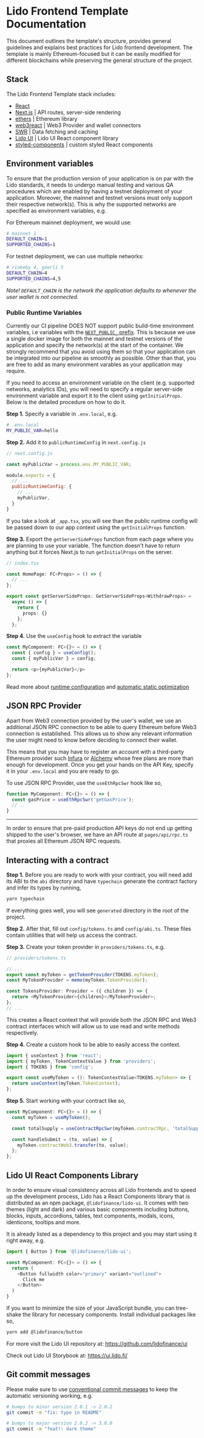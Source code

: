 # Lido Frontend Template Documentation

This document outlines the template's structure, provides general guidelines and explains best practices for Lido frontend development. The template is mainly Ethereum-focused but it can be easily modified for different blockchains while preserving the general structure of the project.

## Stack

The Lido Frontend Template stack includes:
- [React](https://reactjs.org/)
- [Next.js](https://nextjs.org/docs/getting-started) | API routes, server-side rendering
- [ethers](https://docs.ethers.io/v5/) | Ethereum library
- [web3react](https://github.com/NoahZinsmeister/web3-react) | Web3 Provider and wallet connectors
- [SWR](https://swr.vercel.app/) | Data fetching and caching
- [Lido UI](https://github.com/lidofinance/ui) | Lido UI React component library
- [styled-components](https://styled-components.com/docs) | custom styled React components 

## Environment variables

To ensure that the production version of your application is on par with the Lido standards, it needs to undergo manual testing and various QA procedures which are enabled by having a testnet deployment of your application. Moreover, the mainnet and testnet versions must only support their respective network(s). This is why the supported networks are specified as environment variables, e.g.

For Ethereum mainnet deployment, we would use:
```bash
# mainnet 1
DEFAULT_CHAIN=1
SUPPORTED_CHAINS=1
```

For testnet deployment, we can use multiple networks:
```bash
# rinkeby 4, goerli 5
DEFAULT_CHAIN=4
SUPPORTED_CHAINS=4,5 
```

*Note! `DEFAULT_CHAIN` is the network the application defaults to whenever the user wallet is not connected.*

### Public Runtime Variables
Currently our CI pipeline DOES NOT support public build-time environment variables, i.e variables with the [`NEXT_PUBLIC_` prefix](https://nextjs.org/docs/basic-features/environment-variables#exposing-environment-variables-to-the-browser). This is because we use a single docker image for both the mainnet and testnet versions of the application and specify the network(s) at the start of the container. We strongly recommend that you avoid using them so that your application can be integrated into our pipeline as smoothly as possible. Other than that, you are free to add as many environment varables as your application may require.

If you need to access an environment variable on the client (e.g. supported networks, analytics IDs), you will need to specify a regular server-side environment variable and export it to the client using `getInitialProps`. Below is the detailed procedure on how to do it.

**Step 1.** Specify a variable in `.env.local`, e.g.
```bash
# .env.local
MY_PUBLIC_VAR=hello
```

**Step 2.** Add it to `publicRuntimeConfig` in `next.config.js`
```js
// next.config.js

const myPublicVar = process.env.MY_PUBLIC_VAR;

module.exports = {
  // ...
  publicRuntimeConfig: {
    // ...
    myPublicVar,
  }
}
```

If you take a look at `_app.tsx`, you will see than the public runtime config will be passed down to our app context using the `getInitialProps` function.

**Step 3.** Export the `getServerSideProps` function from each page where you are planning to use your variable. The function doesn't have to return anything but it forces Next.js to run `getInitialProps` on the server.

```ts
// index.tsx

const HomePage: FC<Props> = () => {
  // ...
};

export const getServerSideProps: GetServerSideProps<WithdrawProps> =
  async () => {
    return { 
      props: {}
    };
  };
```

**Step 4.** Use the `useConfig` hook to extract the variable

```ts
const MyComponent: FC<{}> = () => {
  const { config } = useConfig();
  const { myPublicVar } = config;

  return <p>{myPublicVar}</p>
};
```

Read more about [runtime configuration](https://nextjs.org/docs/api-reference/next.config.js/runtime-configuration) and [automatic static optimization](https://nextjs.org/docs/advanced-features/automatic-static-optimization)

## JSON RPC Provider
Apart from Web3 connection provided by the user's wallet, we use an additional JSON RPC connection to be able to query Ethereum before Web3 connection is established. This allows us to show any relevant information the user might need to know before deciding to connect their wallet.

This means that you may have to register an account with a third-party Ethereum provider such [Infura](https://infura.io/) or [Alchemy](https://www.alchemy.com/) whose free plans are more than enough for development. Once you get your hands on the API Key, specify it in your `.env.local` and you are ready to go.

To use JSON RPC Provider, use the `useEthRpcSwr` hook like so,
```ts
function MyComponent: FC<{}> = () => {
  const gasPrice = useEthRpcSwr('getGasPrice');
  // ..
}
```
---
In order to ensure that pre-paid production API keys do not end up getting shipped to the user's browser, we have an API route at `pages/api/rpc.ts` that proxies all Ethereum JSON RPC requests.


## Interacting with a contract

**Step 1.** Before you are ready to work with your contract, you will need add its ABI to the `abi` directory and have `typechain` generate the contract factory and infer its types by running,
```bash
yarn typechain
```
If everything goes well, you will see `generated` directory in the root of the project.

**Step 2.** After that, fill out `config/tokens.ts` and `config/abi.ts`. These files contain utilities that will help us access the contract.

**Step 3.** Create your token provider in `providers/tokens.ts`, e.g.
```ts
// providers/tokens.ts

// ...
export const myToken = getTokenProvider(TOKENS.myToken);
const MyTokenProvider = memo(myToken.TokenProvider);

const TokensProvider: Provider = ({ children }) => {
  return <MyTokenProvider>{children}</MyTokenProvider>;
};
// ...
```
This creates a React context that will provide both the JSON RPC and Web3 contract interfaces which will allow us to use read and write methods respectively.

**Step 4.** Create a custom hook to be able to easily access the context.
```ts
import { useContext } from 'react';
import { myToken, TokenContextValue } from 'providers';
import { TOKENS } from 'config';

export const useMyToken = (): TokenContextValue<TOKENS.myToken> => {
  return useContext(myToken.TokenContext);
};
```

**Step 5.** Start working with your contract like so,
```ts
const MyComponent: FC<{}> = () => {
  const myToken = useMyToken();

  const totalSupply = useContractRpcSwr(myToken.contractRpc, 'totalSupply');

  const handleSubmit = (to, value) => {
    myToken.contractWeb3.transfer(to, value);
  };
};
```

## Lido UI React Components Library
In order to ensure visual consistency across all Lido frontends and to speed up the development process, Lido has a React Components library that is distributed as an npm package, `@lidofinance/lido-ui`. It comes with two themes (light and dark) and various basic components including buttons, blocks, inputs, accordions, tables, text components, modals, icons, identicons, tooltips and more. 

It is already listed as a dependency to this project and you may start using it right away, e.g. 
```ts
import { Button } from '@lidofinance/lido-ui';

const MyComponent: FC<{}> = () => {
  return (
    <Button fullwidth color="primary" variant="outlined">
      Click me
    </Button>
  )
}
```

If you want to minimize the size of your JavaScript bundle, you can tree-shake the library for necessary components. Install individual packages like so,
```bash
yarn add @lidofinance/button
```

For more visit the Lido UI repository at: https://github.com/lidofinance/ui

Check out Lido UI Storybook at: https://ui.lido.fi/

## Git commit messages
Please make sure to use [conventional commit messages](https://www.conventionalcommits.org/en/v1.0.0/) to keep the automatic versioning working, e.g.
```bash
# bumps to minor version 2.0.1 -> 2.0.2
git commit -m "fix: typo in README"

# bumps to major version 2.0.2 -> 3.0.0
git commit -m "feat!: dark theme"
```